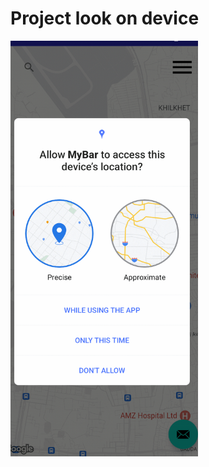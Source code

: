 

<h1> Project look on device </h1>
<img src='https://github.com/DeveloperOrpon/Google-Map-All-Feature/blob/master/Screenshot_2022_0815_121911.gif?raw=true' width="300px"  alt='Video Prohressbar' />
